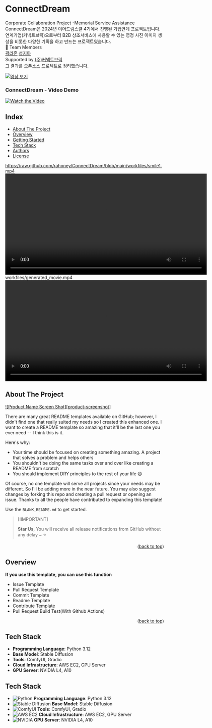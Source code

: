 # ConnectDream
Corporate Collaboration Project -Memorial Service Assistance  
ConnectDream은 2024년 이어드림스쿨 4기에서 진행된 기업연계 프로젝트입니다.  
연계기업(커넥트브릭)으로부터 B2B 상조서비스에 사용할 수 있는 영정 사진 이미지 생성을 비롯한 다양한 기획을 하고 만드는 프로젝트였습니다.   
🚀 Team Members  
[곽라흔](https://github.com/rahoney) [성지아](https://github.com/jiasung00)  
Supported by [(주)커넥트브릭](https://connectbrick.com/)  
그 결과를 오픈소스 프로젝트로 정리했습니다.

[![영상 보기](https://via.placeholder.com/640x360?text=Vimeo+영상+보기)](https://vimeo.com/1032967243/6fb515787a?share=copy)

### ConnectDream - Video Demo

[![Watch the Video](https://via.placeholder.com/800x450?text=Video+Thumbnail)](https://github.com/rahoney/ConnectDream/blob/7e6322f357d4649d771a00422b9b7a0f4196ade2/workfiles/gradio-1732512687183.mp4)


## Index
  - [About The Project](#about-the-project) 
  - [Overview](#overview) 
  - [Getting Started](#getting-started)
  - [Tech Stack](#tech-stack)
  - [Authors](#authors)
  - [License](#license)
<!--  Other options to write Readme
  - [Deployment](#deployment)
  - [Used or Referenced Projects](Used-or-Referenced-Projects)
-->
https://raw.github.com/rahoney/ConnectDream/blob/main/workfiles/smile1.mp4
<video controls width="640">
  <source src="https://raw.githubusercontent.com/rahoney/ConnectDream/main/workfiles/smile1.mp4" type="video/mp4">
  Your browser does not support the video tag.
</video>
workfiles/generated_movie.mp4
<video controls width="640">
  <source src="workfiles/generated_movie.mp4" type="video/mp4">
  Your browser does not support the video tag.
</video>



<!-- ABOUT THE PROJECT -->
## About The Project

[![Product Name Screen Shot][product-screenshot]](https://example.com)

There are many great README templates available on GitHub; however, I didn't find one that really suited my needs so I created this enhanced one. I want to create a README template so amazing that it'll be the last one you ever need -- I think this is it.

Here's why:
* Your time should be focused on creating something amazing. A project that solves a problem and helps others
* You shouldn't be doing the same tasks over and over like creating a README from scratch
* You should implement DRY principles to the rest of your life :smile:

Of course, no one template will serve all projects since your needs may be different. So I'll be adding more in the near future. You may also suggest changes by forking this repo and creating a pull request or opening an issue. Thanks to all the people have contributed to expanding this template!

Use the `BLANK_README.md` to get started.

> \[!IMPORTANT]
>
> **Star Us**, You will receive all release notifications from GitHub without any delay \~ ⭐️

<p align="right">(<a href="#readme-top">back to top</a>)</p>


## Overview
<!-- Write Overview about this project -->
**If you use this template, you can use this function**
- Issue Template
- Pull Request Template
- Commit Template
- Readme Template
- Contribute Template
- Pull Request Build Test(With Github Actions)

<p align="right">(<a href="#readme-top">back to top</a>)</p>


## Tech Stack

- **Programming Language**: Python 3.12
- **Base Model**: Stable Diffusion
- **Tools**: ComfyUI, Gradio
- **Cloud Infrastructure**: AWS EC2, GPU Server
- **GPU Server**: NVIDIA L4, A10

## Tech Stack

- ![Python](https://path-to-your-python-icon.png) **Programming Language**: Python 3.12
- ![Stable Diffusion](https://path-to-your-stable-diffusion-icon.png) **Base Model**: Stable Diffusion
- ![ComfyUI](https://path-to-your-comfyui-icon.png) **Tools**: ComfyUI, Gradio
- ![AWS EC2](https://path-to-your-aws-ec2-icon.png) **Cloud Infrastructure**: AWS EC2, GPU Server
- ![NVIDIA](https://path-to-your-nvidia-icon.png) **GPU Server**: NVIDIA L4, A10

